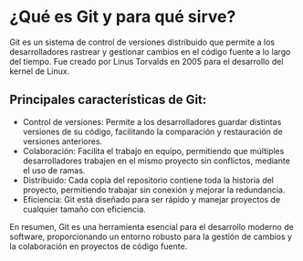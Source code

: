 # ¿Qué es Git y para qué sirve?
  <p>Git es un sistema de control de versiones distribuido que permite a los desarrolladores rastrear y gestionar cambios en el código fuente a lo largo del tiempo. Fue creado por Linus Torvalds en 2005 para el desarrollo del kernel de Linux.</p>

## Principales características de Git:
  <ul>
    <li>Control de versiones: Permite a los desarrolladores guardar distintas versiones de su código, facilitando la comparación y restauración de versiones anteriores.</li>
    <li>Colaboración: Facilita el trabajo en equipo, permitiendo que múltiples desarrolladores trabajen en el mismo proyecto sin conflictos, mediante el uso de ramas.</li>
    <li>Distribuido: Cada copia del repositorio contiene toda la historia del proyecto, permitiendo trabajar sin conexión y mejorar la redundancia.</li>
    <li>Eficiencia: Git está diseñado para ser rápido y manejar proyectos de cualquier tamaño con eficiencia.</li>
  </ul>

<p>En resumen, Git es una herramienta esencial para el desarrollo moderno de software, proporcionando un entorno robusto para la gestión de cambios y la colaboración en proyectos de código fuente.</p>
